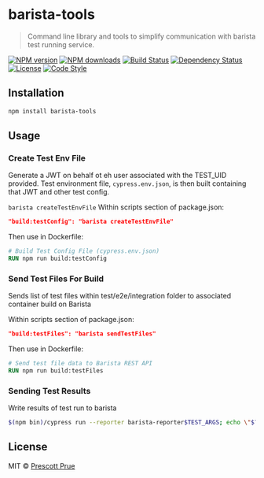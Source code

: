 # barista-tools
> Command line library and tools to simplify communication with barista test running service.
 
[![NPM version][npm-image]][npm-url]
[![NPM downloads][npm-downloads-image]][npm-url]
[![Build Status][travis-image]][travis-url]
[![Dependency Status][daviddm-image]][daviddm-url]
[![License][license-image]][license-url]
[![Code Style][code-style-image]][code-style-url]

## Installation

```bash
npm install barista-tools
```

## Usage

### Create Test Env File
Generate a JWT on behalf ot eh user associated with the TEST_UID provided. Test environment file, `cypress.env.json`,  is then built containing that JWT and other test config.

`barista createTestEnvFile`
Within scripts section of package.json:

  ```json
  "build:testConfig": "barista createTestEnvFile"
  ```

Then use in Dockerfile:

  ```Dockerfile
  # Build Test Config File (cypress.env.json)
  RUN npm run build:testConfig
  ```

### Send Test Files For Build
Sends list of test files within test/e2e/integration folder to associated container build on Barista

Within scripts section of package.json:

  ```json
  "build:testFiles": "barista sendTestFiles"
  ```

Then use in Dockerfile:

  ```Dockerfile
  # Send test file data to Barista REST API
  RUN npm run build:testFiles
  ```

### Sending Test Results
Write results of test run to barista

```bash
$(npm bin)/cypress run --reporter barista-reporter$TEST_ARGS; echo \"$?\" | $(npm bin)/sendResultToBarista
```

## License

MIT © [Prescott Prue](http://prue.io)

[npm-image]: https://img.shields.io/npm/v/barista-tools.svg?style=flat-square
[npm-url]: https://npmjs.org/package/barista-tools
[npm-downloads-image]: https://img.shields.io/npm/dm/barista-tools.svg?style=flat-square
[quality-image]: http://npm.packagequality.com/shield/barista-tools.svg?style=flat-square
[quality-url]: https://packagequality.com/#?package=barista-tools
[travis-image]: https://img.shields.io/travis/prescottprue/barista-tools/master.svg?style=flat-square
[travis-url]: https://travis-ci.org/prescottprue/barista-tools
[daviddm-image]: https://img.shields.io/david/prescottprue/barista-tools.svg?style=flat-square
[daviddm-url]: https://david-dm.org/prescottprue/barista-tools
[coverage-image]: https://img.shields.io/codecov/c/github/prescottprue/barista-tools.svg?style=flat-square
[coverage-url]: https://codecov.io/gh/prescottprue/barista-tools
[license-image]: https://img.shields.io/npm/l/barista-tools.svg?style=flat-square
[license-url]: https://github.com/prescottprue/barista-tools/blob/master/LICENSE
[code-style-image]: https://img.shields.io/badge/code%20style-airbnb-blue.svg?style=flat-square
[code-style-url]: http://airbnb.io/javascript/